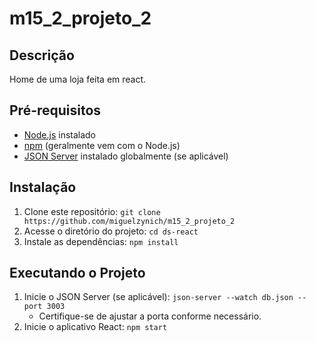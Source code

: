 # m15_2_projeto_2
## Descrição
Home de uma loja feita em react.

## Pré-requisitos
- [Node.js](https://nodejs.org/) instalado
- [npm](https://www.npmjs.com/) (geralmente vem com o Node.js)
- [JSON Server](https://github.com/typicode/json-server) instalado globalmente (se aplicável)

## Instalação
1. Clone este repositório: `git clone https://github.com/miguelzynich/m15_2_projeto_2`
2. Acesse o diretório do projeto: `cd ds-react`
3. Instale as dependências: `npm install`

## Executando o Projeto
1. Inicie o JSON Server (se aplicável): `json-server --watch db.json --port 3003` 
   - Certifique-se de ajustar a porta conforme necessário.
2. Inicie o aplicativo React: `npm start`

